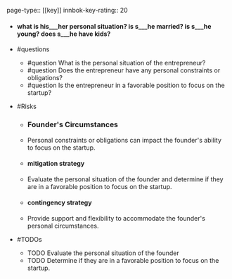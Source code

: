page-type:: [[key]]
innbok-key-rating:: 20
- #### what is his___her personal situation? is s___he married? is s___he young? does s___he have kids?
- #questions
  - #question What is the personal situation of the entrepreneur?
  - #question Does the entrepreneur have any personal constraints or obligations?
  - #question Is the entrepreneur in a favorable position to focus on the startup?
- #Risks

  - ### Founder's Circumstances
  - Personal constraints or obligations can impact the founder's ability to focus on the startup.
  - #### mitigation strategy
  - Evaluate the personal situation of the founder and determine if they are in a favorable position to focus on the startup.
  - #### contingency strategy
  - Provide support and flexibility to accommodate the founder's personal circumstances.
- #TODOs
  - TODO Evaluate the personal situation of the founder
  - TODO  Determine if they are in a favorable position to focus on the startup.



